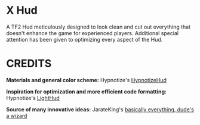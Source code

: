 # X Hud
A TF2 Hud meticulously designed to look clean and cut out everything that doesn't enhance the game for experienced players. Additional special attention has been given to optimizing every aspect of the Hud.

# CREDITS
**Materials and general color scheme:** Hypnotize's [HypnotizeHud](https://github.com/Hypnootize/TF2-Hud-Crosshairs)

**Inspiration for optimization and more efficient code formatting:** Hypnotize's [LightHud](https://github.com/Hypnootize/lighthud)

**Source of many innovative ideas:** JarateKing's [basically everything, dude's a wizard](https://github.com/JarateKing)
